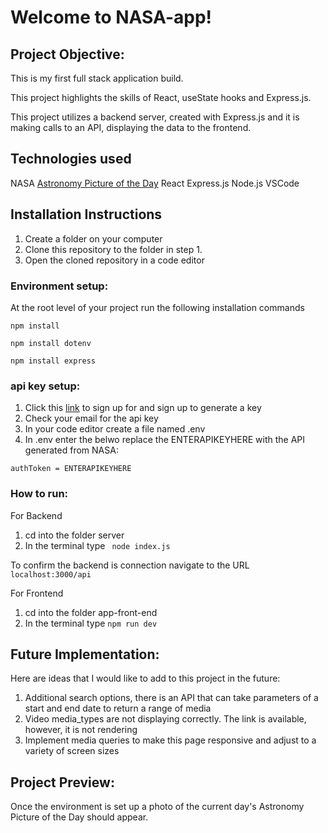 # Welcome to NASA-app! 

## Project Objective:

This is my first full stack application build. 

This project highlights the skills of React, useState hooks and Express.js.

This project utilizes a backend server, created with Express.js and it is making calls to an API, displaying the data to the frontend.

## Technologies used

NASA [Astronomy Picture of the Day](https://github.com/nasa/apod-api)
React 
Express.js
Node.js
VSCode 
 
## Installation Instructions

1. Create a folder on your computer
2. Clone this repository to the folder in step 1. 
3. Open the cloned repository in a code editor 


### Environment setup: 

At the root level of your project run the following installation commands 

`````````
npm install
`````````
`````````
npm install dotenv
`````````
`````````
npm install express
`````````


### api key setup:

1. Click this [link](https://api.nasa.gov/) to sign up for and sign up to generate a key
2. Check your email for the api key
3. In your code editor create a file named .env
4. In .env enter the belwo replace the ENTERAPIKEYHERE with the API generated from NASA:

`````````
authToken = ENTERAPIKEYHERE
`````````

### How to run:
For Backend
1. cd into the folder server  
2. In the terminal type ````````` node index.js`````````

To confirm the backend is connection navigate to the URL `````````localhost:3000/api`````````

For Frontend
1. cd into the folder app-front-end
2. In the terminal type ````````` npm run dev `````````


## Future Implementation: 

Here are ideas that I would like to add to this project in the future: 
1. Additional search options, there is an API that can take parameters of a start and end date to return a range of media
2. Video media_types are not displaying correctly. The link is available, however, it is not rendering
3. Implement media queries to make this page responsive and adjust to a variety of screen sizes


## Project Preview: 

Once the environment is set up a photo of the current day's Astronomy Picture of the Day should appear. 
